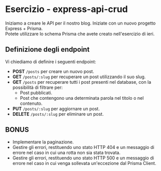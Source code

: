 # Esercizio - express-api-crud

Iniziamo a creare le API per il nostro blog. Iniziate con un nuovo progetto Express + Prisma.  
Potete utilizzare lo schema Prisma che avete creato nell'esercizio di ieri.

## Definizione degli endpoint

Vi chiediamo di definire i seguenti endpoint:

-   **POST** `/posts` per creare un nuovo post.
-   **GET** `/posts/:slug` per recuperare un post utilizzando il suo slug.
-   **GET** `/posts` per recuperare tutti i post presenti nel database, con la possibilità di filtrare per:
    -   Post pubblicati.
    -   Post che contengono una determinata parola nel titolo o nel contenuto.
-   **PUT** `/posts/:slug` per aggiornare un post.
-   **DELETE** `/posts/:slug` per eliminare un post.

## BONUS

-   Implementare la paginazione.
-   Gestire gli errori, restituendo uno stato HTTP 404 e un messaggio di errore nel caso in cui una rotta non sia stata trovata.
-   Gestire gli errori, restituendo uno stato HTTP 500 e un messaggio di errore nel caso in cui venga sollevata un'eccezione dal Prisma Client.
